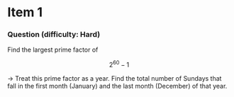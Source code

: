 # Item 1

### Question (difficulty: Hard)

Find the largest prime factor of  

$$
2^{60} - 1
$$  

→ Treat this prime factor as a year. Find the total number of Sundays that fall in the first month (January) and the last month (December) of that year.

